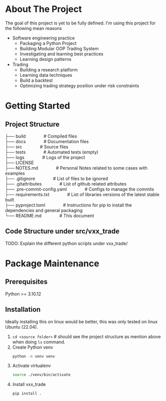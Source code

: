 # About The Project

The goal of this project is yet to be fully defined. I'm using this project for the following mean reasons 

* Software engineering practice 
   * Packaging a Python Project 
   * Building Modular OOP Trading System 
   * Investigating and learning best practices 
   * Learning design patterns 
* Trading 
   * Building a research platform 
   * Learning data techniques 
   * Build a backtest 
   * Optimizing trading strategy position under risk constraints 

# Getting Started

## Project Structure 

├── build                   &emsp; &emsp; &emsp; # Compiled files   
├── docs                    &emsp; &emsp; &emsp; # Documentation files    
├── src                     &emsp; &emsp; &emsp; # Source files    
├── tests                   &emsp; &emsp; &emsp; # Automated tests (empty)   
├── logs                    &emsp; &emsp; &emsp; # Logs of the project    
├── LICENSE    
├── NOTES.md                &emsp; &emsp; &emsp; # Personal Notes related to some cases with examples   
├── .gitignore              &emsp; &emsp; &emsp; # List of files to be ignored    
├── .gitattributes              &emsp; &emsp; &emsp; # List of github related attributes    
├── .pre-commit-config.yaml &emsp; &emsp; &emsp; # Configs to manage the commits        
├── requirements.txt        &emsp; &emsp; &emsp; # List of libraries versions of the latest stable built    
├── pyproject.toml          &emsp; &emsp; &emsp; # Instructions for pip to install the dependencies and general packaging    
└── README.md               &emsp; &emsp; &emsp; # This document 


## Code Structure under src/vxx_trade

TODO: Explain the different python scripts under vxx_trade/


# Package Maintenance 
## Prerequisites

Python >= 3.10.12

## Installation

Ideally installing this on linux would be better, this was only tested on linux Ubuntu (22.04). 

1. `cd <source folder>` # should see the project structure as mention above when doing `ls` command. 
2. Create Python venv
   ```sh
   python -m venv venv
   ```
3. Activate virtualenv
   ```sh
   source ./venv/bin/activate
   ```
4. Install vxx_trade
   ```sh
   pip install . 
   ```
